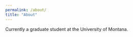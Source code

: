 ```yaml
---
permalink: /about/
title: "About"
---
```


Currently a graduate student at the University of Montana.
